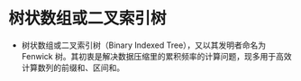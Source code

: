 # 树状数组或二叉索引树
* 树状数组或二叉索引树（Binary Indexed Tree），又以其发明者命名为 Fenwick 树。其初衷是解决数据压缩里的累积频率的计算问题，现多用于高效计算数列的前缀和、区间和。

